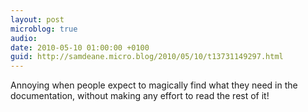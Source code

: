 ```yaml
---
layout: post
microblog: true
audio: 
date: 2010-05-10 01:00:00 +0100
guid: http://samdeane.micro.blog/2010/05/10/t13731149297.html
---
```

Annoying when people expect to magically find what they need in the documentation, without making any effort to read the rest of it!
